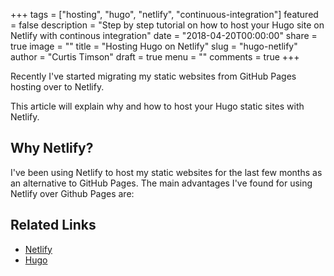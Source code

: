 +++
tags = ["hosting", "hugo", "netlify", "continuous-integration"]
featured = false
description = "Step by step tutorial on how to host your Hugo site on Netlify with continous integration"
date = "2018-04-20T00:00:00"
share = true
image = ""
title = "Hosting Hugo on Netlify"
slug = "hugo-netlify"
author = "Curtis Timson"
draft = true
menu = ""
comments = true
+++


Recently I've started migrating my static websites from GitHub Pages hosting over to Netlify.

This article will explain why and how to host your Hugo static sites with Netlify.

## Why Netlify?

I've been using Netlify to host my static websites for the last few months as an alternative to GitHub Pages. The main advantages I've found for using Netlify over Github Pages are:

## Related Links

 - [Netlify](https://www.netlify.com/)
 - [Hugo](https://gohugo.io/)
